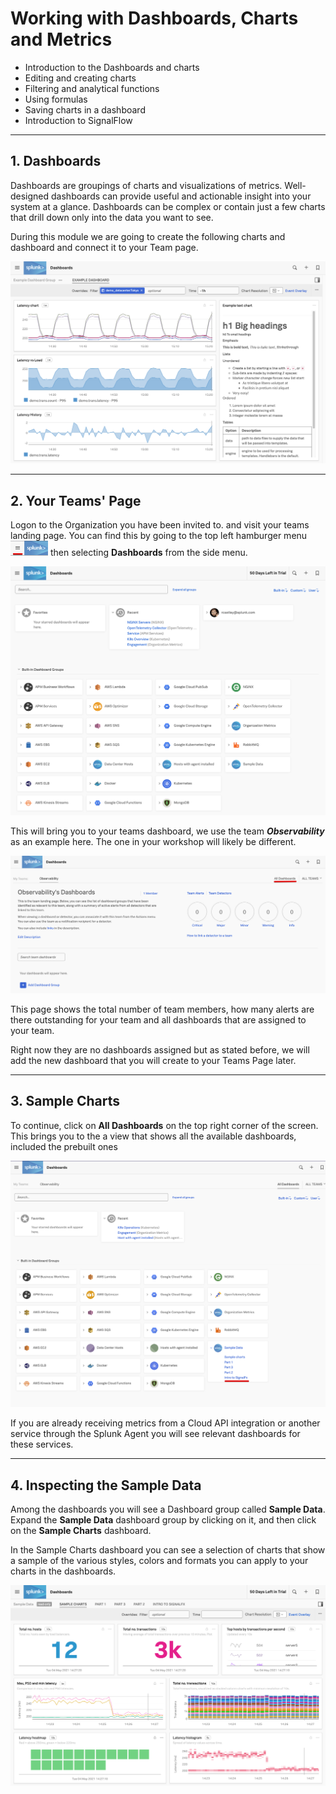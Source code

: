 # Working with Dashboards, Charts and Metrics

* Introduction to the Dashboards and charts
* Editing and creating charts
* Filtering and analytical functions
* Using formulas
* Saving charts in a dashboard
* Introduction to SignalFlow

---
## 1. Dashboards

Dashboards are groupings of charts and visualizations of metrics. Well-designed dashboards can provide useful and actionable insight into your system at a glance. Dashboards can be complex or contain just a few charts that drill down only into the data you want to see.

During this module we are going to create the following charts and dashboard and connect it to your Team page.

![Example Dashboard](../images/dashboards/M-Dashboard-Example.png)

---
## 2. Your Teams' Page

Logon to the Organization you have been invited to. and visit your teams landing page.
You can find this by going to the top left hamburger menu ![Hamburger-menu](../images/dashboards/Hamburgermenu.png) then selecting **Dashboards** from the side menu. 

![Team Dashboard0](../images/dashboards/M-Dashboards-0.png)

This will bring you to your teams dashboard, we use the team ***Observability*** as an example here. The one  in your workshop will likely be different.

![Team Dashboard1](../images/dashboards/M-Dashboards-1.png)

This page shows the total number of team members, how many alerts are there outstanding for your team and all dashboards that are assigned to your team.

Right now they are no dashboards assigned but as stated before, we will add the new dashboard that you will create to your Teams Page later.

---
## 3. Sample Charts

To continue, click on **All Dashboards** on the top right corner of the screen.
This brings you to the a view that shows all the available dashboards, included the prebuilt ones 

![Dashboards2](../images/dashboards/M-Dashboards-2.png)

If you are already receiving metrics from a Cloud API integration or another service through the Splunk Agent you will see relevant dashboards for these services.

---

## 4. Inspecting the Sample Data

Among the dashboards you will see a Dashboard group called **Sample Data**. Expand the **Sample Data** dashboard group by clicking on it, and then click on the **Sample Charts** dashboard.

In the Sample Charts dashboard you can see a selection of charts that show a sample of the various styles, colors and formats you can apply to your charts in the dashboards.

![Sample Data-2](../images/dashboards/M-Dashboards-4.png)

